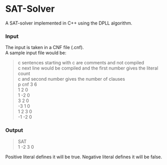 # SAT-Solver
A SAT-solver implemented in C++  using the DPLL algorithm.


### Input
The input is taken in a CNF file (.cnf). <br>
A sample input file would be:

> c sentences starting with c are comments and not compiled<br>
> c next line would be compiled and the first number gives the literal count<br>
> c and second number gives the number of clauses <br>
> p cnf 3 6 <br>
> 1 2 0 <br>
> 1 -2 0 <br>
> 3 2 0 <br>
> -3 1 0 <br>
> 1 2 3 0 <br>
> -1 -2 0 <br>

### Output
> SAT <br>
> 1 -2 3 0 <br>

Positive literal defines it will be true. Negative literal defines it will be false. <br>
